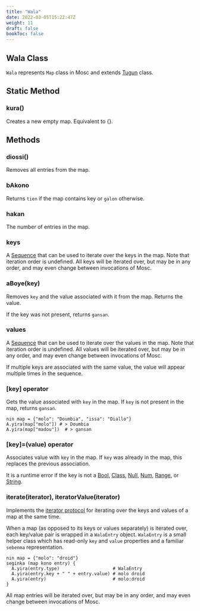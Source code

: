```yaml
---
title: "Wala"
date: 2022-03-05T15:22:47Z
weight: 11
draft: false
bookToc: false
---
```


## **Wala Class**
`Wala` represents `Map` class in Mosc and extends [Tugun](/docs/modules/core/tugun/) class.

## **Static Method**

### **kura()**

Creates a new empty map. Equivalent to {}.

## **Methods**

### **diossi()**

Removes all entries from the map.

### **bAkono**

Returns `tien` if the map contains key or `galon` otherwise.

### **hakan**

The number of entries in the map.

### **keys**

A [Sequence](/docs/modules/core/tugun) that can be used to iterate over the keys in the map. Note that iteration order is undefined. All keys will be iterated over, but may be in any order, and may even change between invocations of Mosc.

### **aBoye(key)**

Removes `key` and the value associated with it from the map. Returns the value.  

If the key was not present, returns `gansan`.

### **values**

A [Sequence](/docs/modules/core/tugun) that can be used to iterate over the values in the map. Note that iteration order is undefined. All values will be iterated over, but may be in any order, and may even change between invocations of Mosc.  

If multiple keys are associated with the same value, the value will appear multiple times in the sequence.

### **\[key\] operator**

Gets the value associated with `key` in the map. If `key` is not present in the map, returns `gansan`.

```mosc
nin map = {"molo": "Doumbia", "issa": "Diallo"}
A.yira(map["molo"]) # > Doumbia
A.yira(map["madou"])  # > gansan
```
### **\[key\]=(value) operator**

Associates value with `key` in the map. If `key` was already in the map, this replaces the previous association.  

It is a runtime error if the key is not a [Bool](/docs/modules/core/tienya), [Class](/docs/modules/core/kulu), [Null](/docs/modules/core/gansan), [Num](/docs/modules/core/diat), [Range](/docs/modules/core/funan), or [String](/docs/modules/core/seben).

### **iterate(iterator), iteratorValue(iterator)**

Implements the [iterator protocol](/docs/control-flow#the-iterator-protocol) for iterating over the keys and values of a map at the same time.  

When a map (as opposed to its keys or values separately) is iterated over, each key/value pair is wrapped in a `WalaEntry` object. `WalaEntry` is a small helper class which has read-only `key` and `value` properties and a familiar `sebenma` representation.

```mosc
nin map = {"molo": "droid"}
seginka (map kono entry) {
  A.yira(entry.type)                    # WalaEntry
  A.yira(entry.key + " " + entry.value) # molo droid
  A.yira(entry)                         # molo:droid
}
```

All map entries will be iterated over, but may be in any order, and may even change between invocations of Mosc.
